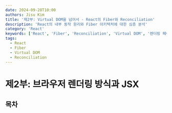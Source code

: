 ```yaml
---
date: 2024-09-28T10:00
authors: Jisu Kim
title: '제2부: Virtual DOM을 넘어서 - React의 Fiber와 Reconciliation'
description: 'React의 내부 동작 원리와 Fiber 아키텍처에 대한 심층 분석'
category: 'React'
keywords: ['React', 'Fiber', 'Reconciliation', 'Virtual DOM', '렌더링 페이즈', '커밋 페이즈']
tags:
  - React
  - Fiber
  - Virtual DOM
  - Reconciliation
---
```


# 제2부: 브라우저 렌더링 방식과 JSX

## 목차

<!--truncate-->
